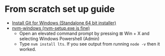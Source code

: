 # From scratch set up guide

- [Install Git for Windows (Standalone 64 bit installer)](https://git-scm.com/download/win)
- [nvm-windows (nvm-setup.exe is fine)](https://github.com/coreybutler/nvm-windows/releases)
  - Open an elevated command prompt by pressing ⊞ Win + X and selecting Windows Powershell (Admin)
  - Type `nvm install lts`. If you see output from running `node -v` then it worked.

  